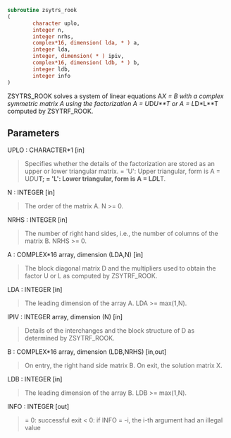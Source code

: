 ```fortran
subroutine zsytrs_rook
(
        character uplo,
        integer n,
        integer nrhs,
        complex*16, dimension( lda, * ) a,
        integer lda,
        integer, dimension( * ) ipiv,
        complex*16, dimension( ldb, * ) b,
        integer ldb,
        integer info
)
```

ZSYTRS_ROOK solves a system of linear equations A*X = B with
a complex symmetric matrix A using the factorization A = U*D*U**T or
A = L*D*L**T computed by ZSYTRF_ROOK.

## Parameters
UPLO : CHARACTER*1 [in]
> Specifies whether the details of the factorization are stored
> as an upper or lower triangular matrix.
> = 'U':  Upper triangular, form is A = U*D*U**T;
> = 'L':  Lower triangular, form is A = L*D*L**T.

N : INTEGER [in]
> The order of the matrix A.  N >= 0.

NRHS : INTEGER [in]
> The number of right hand sides, i.e., the number of columns
> of the matrix B.  NRHS >= 0.

A : COMPLEX*16 array, dimension (LDA,N) [in]
> The block diagonal matrix D and the multipliers used to
> obtain the factor U or L as computed by ZSYTRF_ROOK.

LDA : INTEGER [in]
> The leading dimension of the array A.  LDA >= max(1,N).

IPIV : INTEGER array, dimension (N) [in]
> Details of the interchanges and the block structure of D
> as determined by ZSYTRF_ROOK.

B : COMPLEX*16 array, dimension (LDB,NRHS) [in,out]
> On entry, the right hand side matrix B.
> On exit, the solution matrix X.

LDB : INTEGER [in]
> The leading dimension of the array B.  LDB >= max(1,N).

INFO : INTEGER [out]
> = 0:  successful exit
> < 0:  if INFO = -i, the i-th argument had an illegal value
